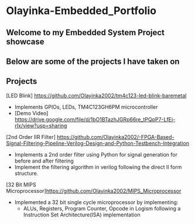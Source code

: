 # Olayinka-Embedded_Portfolio
## Welcome to my Embedded System Project showcase
## Below are some of the projects I have taken on

## Projects
[LED Blink] https://github.com/Olayinka2002/tm4c123-led-blink-baremetal
 - Implements GPIOs, LEDs, TM4C123GH6PM microcontroller
 - [Demo Video] https://drive.google.com/file/d/1bO1BTazhJGRp66re_tPQpP7-LfEj-rIx/view?usp=sharing

[2nd Order IIR Filter] https://github.com/Olayinka2002/-FPGA-Based-Signal-Filtering-Pipeline-Verilog-Design-and-Python-Testbench-Integration
 - Implements a 2nd order filter using Python for signal generation for before and after filtering
 - Implement the filtering algorithm in verilog following the direct II form structure.

[32 Bit MIPS Microprocessor]https://github.com/Olayinka2002/MIPS_Microprocessor
  - Implemented a 32 bit single cycle microprocessor by implementing:
     - ALUs, Registers, Program Counter, Opcode in Logism following a Instruction Set Architecture(ISA) implementation
